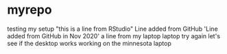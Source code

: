 # myrepo
testing my setup
"this is a line from RStudio"
Line added from GitHub
'Line added from GitHub in Nov 2020'
   a line from my laptop
laptop try again
let's see if the desktop works
working on the minnesota laptop 
